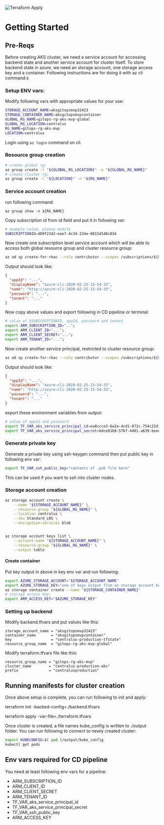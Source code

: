 ![Terraform Apply](https://github.com/haisumb/aks-gitops-mvp/workflows/Terraform%20Apply/badge.svg?branch=master)

Getting Started
===============

Pre-Reqs
-------------

Before creating AKS cluster, we need a service account for accessing backend state and another service account for cluster itself. To store backend state in azure, we need an storage account, one storage access key and a container. Following instructions are for doing it with az cli command:s

### Setup ENV vars:

Modify following vars with appropriate values for your use:

```bash
STORAGE_ACCOUNT_NAME=aksgitopsmvp32423
STORAGE_CONTAINER_NAME=aksgitopsmvpcontainer
GLOBAL_RG_NAME=gitops-rg-aks-mvp-global
GLOBAL_RG_LOCATION=centralus
RG_NAME=gitops-rg-aks-mvp
LOCATION=centralus
```

Login using `az login` command on cli.

### Resource group creation

```bash
# create global rg:
az group create -l "${GLOBAL_RG_LOCATION}" -n "${GLOBAL_RG_NAME}"
# create cluster rg:
az group create -l "${LOCATION}" -n "${RG_NAME}"
```

### Service account creation

run following command:

`az group show -n ${RG_NAME}`

Copy subscription id from id field and put it in following var:

```bash
# example value, please modify
SUBSCRIPTIONID=d09f2342-eae7-4c34-234e-08154540c034
```

Now create one subscription level service account which will be able to access both global resource group and cluster resource group:

```bash
az ad sp create-for-rbac --role contributor --scopes /subscriptions/${SUBSCRIPTIONID}
```
Output should look like:

```json
{
  "appId": "...",
  "displayName": "azure-cli-2020-02-25-15-54-33",
  "name": "http://azure-cli-2020-02-25-15-54-33",
  "password": "...",
  "tenant": "..."
}
```

Now copy above values and export following in CD pipeline or terminal:

```bash
# value of $SUBSCRIPTIONID, appId, password and tenant
export ARM_SUBSCRIPTION_ID="..";
export ARM_CLIENT_ID="...";
export ARM_CLIENT_SECRET="...";
export ARM_TENANT_ID="...";
```

Now create another service principal, restricted to cluster resource group:

```bash
az ad sp create-for-rbac --role contributor --scopes /subscriptions/${SUBSCRIPTIONID}/resourceGroups/${RG_NAME}
```

Output should look like:

```json
{
  "appId": "...",
  "displayName": "azure-cli-2020-02-25-15-54-33",
  "name": "http://azure-cli-2020-02-25-15-54-33",
  "password": "...",
  "tenant": "..."
}
```

export these environment variables from output:

```bash
# value of appId and password
export TF_VAR_aks_service_principal_id=ea8ccce3-6a2a-4cd1-872c-754c22d19a44
export TF_VAR_aks_service_principal_secret=bdce81b8-5767-4401-a639-beee9ae05685
```

### Generate private key

Generate a private key using ssh-keygen command then put public key in following env var:

```bash
export TF_VAR_ssh_public_key="contents of .pub file here"
```

This can be used if you want to ssh into cluster nodes.

### Storage account creation

```bash
az storage account create \
    --name "${STORAGE_ACCOUNT_NAME}" \
    --resource-group "${GLOBAL_RG_NAME}" \
    --location centralus \
    --sku Standard_LRS \
    --encryption-services blob


az storage account keys list \
    --account-name "${STORAGE_ACCOUNT_NAME}" \
    --resource-group "${GLOBAL_RG_NAME}" \
    --output table
```

#### Create container

Put key output in above in key env var and run following:

```bash
export AZURE_STORAGE_ACCOUNT="$STORAGE_ACCOUNT_NAME"
export AZURE_STORAGE_KEY="one of keys output from az storage account keys list command"
az storage container create --name "${STORAGE_CONTAINER_NAME}"
# storage access key:
export ARM_ACCESS_KEY="$AZURE_STORAGE_KEY"
```

### Setting up backend

Modify backend.tfvars and put values like this:

```hcl
storage_account_name = "aksgitopsmvp32423"
container_name       = "aksgitopsmvpcontainer"
key                  = "centralus-production-tfstate"
resource_group_name  = "gitops-rg-aks-mvp-global"
```
Modify terraform.tfvars file like this:

```hcl
resource_group_name = "gitops-rg-aks-mvp"
cluster_name        = "centralus-production-aks"
prefix              = "centralusproduction"
```

Running manifests for cluster creation
-----------------------

Once above setup is complete, you can run following to init and apply:

terraform init -backed-config=./backend.tfvars

terraform apply -var-file=./terraform.tfvars

Once cluster is created, a file names kube_config is written to ./output folder. You can run following to connect to newly created cluster:

```bash
export KUBECONFIG=$( pwd )/output/kube_config
kubectl get pods
```

Env vars required for CD pipeline
----------------------

You need at least following env vars for a pipeline:

- ARM_SUBSCRIPTION_ID
- ARM_CLIENT_ID
- ARM_CLIENT_SECRET
- ARM_TENANT_ID
- TF_VAR_aks_service_principal_id
- TF_VAR_aks_service_principal_secret
- TF_VAR_ssh_public_key
- ARM_ACCESS_KEY
